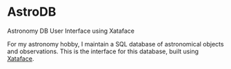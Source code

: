 # AstroDB
Astronomy DB User Interface using Xataface

For my astronomy hobby, I maintain a SQL database of astronomical objects and observations.  This is the interface
for this database, built using [Xataface](https://github.com/shannah/xataface).
